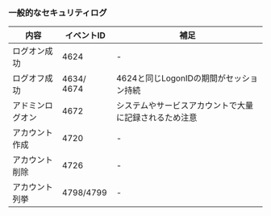 ### 一般的なセキュリティログ
| 内容 | イベントID | 補足|
| --- | --- | ---|
| ログオン成功        | 4624        | - |
| ログオフ成功       | 4634/ 4674 | 4624と同じLogonIDの期間がセッション持続 |
| アドミンログオン   |  4672       | システムやサービスアカウントで大量に記録されるため注意 |
| アカウント作成     | 4720      | - |
| アカウント削除     | 4726      | - |
| アカウント列挙     | 4798/4799  | - |

### 

